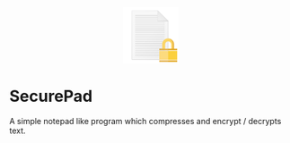 <div style="text-align:center;"><img src="securepad.png" height=100/></div>

# SecurePad
A simple notepad like program which compresses and encrypt / decrypts text. 
